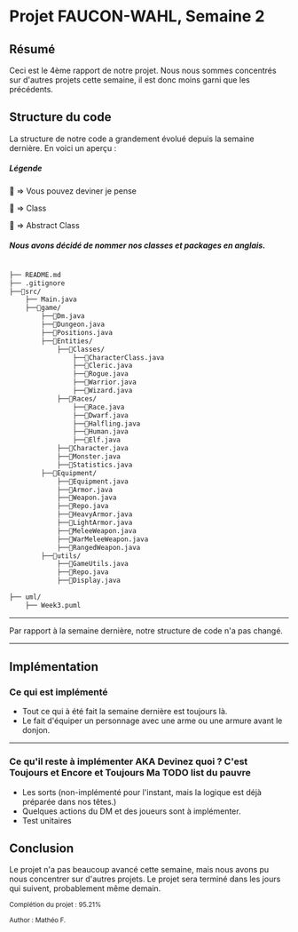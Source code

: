 # Projet FAUCON-WAHL, Semaine 2

## Résumé

Ceci est le 4ème rapport de notre projet. Nous nous sommes concentrés sur d'autres projets cette semaine, il est donc moins garni que les précédents.
## Structure du code

La structure de notre code a grandement évolué depuis la semaine dernière. En voici un aperçu :
##### Légende

📁 => Vous pouvez deviner je pense

🧩 => Class

🧬 => Abstract Class

##### Nous avons décidé de nommer nos classes et packages en anglais.

```bash

├── README.md
├── .gitignore
├──📁src/
    ├── Main.java
    ├──📁game/
        ├──🧩Dm.java
        ├──🧩Dungeon.java
        ├──🧩Positions.java
        ├──📁Entities/
            ├──📁Classes/
                ├──🧬CharacterClass.java
                ├──🧩Cleric.java
                ├──🧩Rogue.java
                ├──🧩Warrior.java
                ├──🧩Wizard.java
            ├──📁Races/
                ├──🧬Race.java
                ├──🧩Dwarf.java
                ├──🧩Halfling.java
                ├──🧩Human.java
                ├──🧩Elf.java
            ├──🧩Character.java
            ├──🧩Monster.java
            ├──🧩Statistics.java
        ├──📁Equipment/
            ├──🧬Equipment.java
            ├──🧬Armor.java
            ├──🧬Weapon.java
            ├──🧩Repo.java
            ├──🧩HeavyArmor.java
            ├──🧩LightArmor.java
            ├──🧩MeleeWeapon.java
            ├──🧩WarMeleeWeapon.java
            ├──🧩RangedWeapon.java
        ├──📁utils/
            ├──🧩GameUtils.java
            ├──🧩Repo.java
            ├──🧩Display.java
        
├── uml/
    ├── Week3.puml

```
---
Par rapport à la semaine dernière, notre structure de code n'a pas changé.

---

## Implémentation
### Ce qui est implémenté

* Tout ce qui à été fait la semaine dernière est toujours là.
* Le fait d'équiper un personnage avec une arme ou une armure avant le donjon.
---

### Ce qu'il reste à implémenter AKA Devinez quoi ? C'est Toujours et Encore et Toujours Ma TODO list du pauvre
* Les sorts (non-implémenté pour l'instant, mais la logique est déjà préparée dans nos têtes.)
* Quelques actions du DM et des joueurs sont à implémenter.
* Test unitaires

## Conclusion

Le projet n'a pas beaucoup avancé cette semaine, mais nous avons pu nous concentrer sur d'autres projets. Le projet sera terminé dans les jours qui suivent, probablement même demain.

<small>Complétion du projet : 95.21%</small>

<small>Author : Mathéo F.</small>